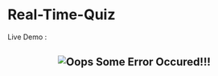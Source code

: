 # Real-Time-Quiz
Live Demo : 
<h2 align="center">
  <img src="https://github.com/AlyaniMamad/Live-Demos/blob/main/Quiz.gif" alt="Oops Some Error Occured!!!" />
  <br>
</h2>
